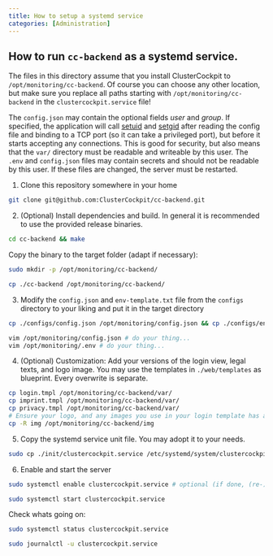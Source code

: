 ```yaml
---
title: How to setup a systemd service
categories: [Administration]
---
```

## How to run `cc-backend` as a systemd service.

The files in this directory assume that you install ClusterCockpit to
`/opt/monitoring/cc-backend`.
Of course you can choose any other location, but make sure you replace all paths
starting with `/opt/monitoring/cc-backend` in the `clustercockpit.service` file!

The `config.json` may contain the optional fields *user* and *group*. If
specified, the application will call
[setuid](https://man7.org/linux/man-pages/man2/setuid.2.html) and
[setgid](https://man7.org/linux/man-pages/man2/setgid.2.html) after reading the
config file and binding to a TCP port (so it can take a privileged port), but
before it starts accepting any connections. This is good for security, but also
means that the `var/` directory must be readable and writeable by this user.
The `.env` and `config.json` files may contain secrets and should not be
readable by this user. If these files are changed, the server must be restarted.

1. Clone this repository somewhere in your home
```sh
git clone git@github.com:ClusterCockpit/cc-backend.git
```

2. (Optional) Install dependencies and build. In general it is recommended to use the provided release binaries.
```sh
cd cc-backend && make
```
Copy the binary to the target folder (adapt if necessary):
```sh
sudo mkdir -p /opt/monitoring/cc-backend/
```
```sh
cp ./cc-backend /opt/monitoring/cc-backend/
```

3. Modify the `config.json` and `env-template.txt` file from the `configs` directory to your liking and put it in the target directory
```sh
cp ./configs/config.json /opt/monitoring/config.json && cp ./configs/env-template.txt /opt/monitoring/.env
```
```sh
vim /opt/monitoring/config.json # do your thing...
vim /opt/monitoring/.env # do your thing...
```

4. (Optional) Customization: Add your versions of the login view, legal texts,
   and logo image. You may use the templates in `./web/templates` as blueprint. Every overwrite is separate.
```sh
cp login.tmpl /opt/monitoring/cc-backend/var/
cp imprint.tmpl /opt/monitoring/cc-backend/var/
cp privacy.tmpl /opt/monitoring/cc-backend/var/
# Ensure your logo, and any images you use in your login template has a suitable size.
cp -R img /opt/monitoring/cc-backend/img
```

5. Copy the systemd service unit file. You may adopt it to your needs.
```sh
sudo cp ./init/clustercockpit.service /etc/systemd/system/clustercockpit.service
```

6. Enable and start the server
```sh
sudo systemctl enable clustercockpit.service # optional (if done, (re-)starts automatically)
```
```sh
sudo systemctl start clustercockpit.service
```

Check whats going on:
```sh
sudo systemctl status clustercockpit.service
```
```sh
sudo journalctl -u clustercockpit.service
```
